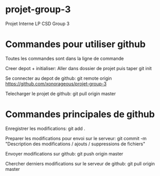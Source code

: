 projet-group-3
==============

Projet Interne LP CSD Group 3


Commandes pour utiliser github
==============================

Toutes les commandes sont dans la ligne de commande



Creer depot + initialiser: Aller dans dossier de projet puis taper git init

Se connecter au depot de github: git remote origin https://github.com/xonorageous/projet-group-3

Telecharger le projet de github: git pull origin master


Commandes principales de github
===============================

Enregistrer les modifications: git add .

Preparer les modifications pour envoi sur le serveur: git commit -m "Description des modifications / ajouts / suppressions de fichiers"

Envoyer modifications sur github: git push origin master



Chercher derniers modifications sur le serveur de github: git pull origin master
